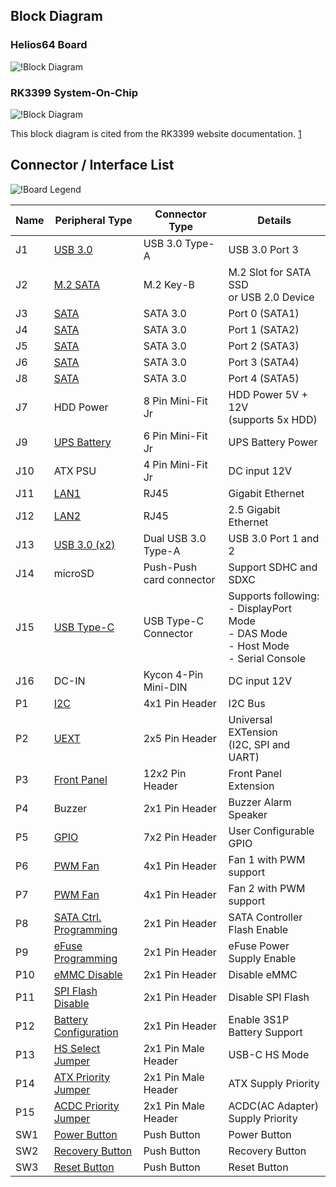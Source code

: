 ## Block Diagram

### Helios64 Board
![!Block Diagram](/helios64/img/hardware/helios64_block_diagram.png)

### RK3399 System-On-Chip
![!Block Diagram](/helios64/img/hardware/rk3399_block_diagram.png)

This block diagram is cited from the RK3399 website documentation. [1](http://opensource.rock-chips.com/wiki_File:RK3399_Block_Diagram.png)

## Connector / Interface List

![!Board Legend](/helios64/img/hardware/helios64_board_labeled.jpg)

| Name | Peripheral Type | Connector Type | Details |
|-----|---------------|--------------|-------|
| J1 | [USB 3.0](/helios64/usb/#usb-on-helios64) | USB 3.0 Type-A | USB 3.0 Port 3  |
| J2 | [M.2 SATA](/helios64/sata/) | M.2 Key-B | M.2 Slot for SATA SSD<br> or USB 2.0 Device |
| J3 | [SATA](/helios64/sata/) | SATA 3.0 | Port 0 (SATA1) |
| J4 | [SATA](/helios64/sata/) | SATA 3.0 | Port 1 (SATA2) |
| J5 | [SATA](/helios64/sata/) | SATA 3.0 | Port 2 (SATA3) |
| J6 | [SATA](/helios64/sata/) | SATA 3.0 | Port 3 (SATA4) |
| J8 | [SATA](/helios64/sata/) | SATA 3.0 | Port 4 (SATA5) |
| J7 | HDD Power | 8 Pin Mini-Fit Jr | HDD Power 5V + 12V<br>(supports 5x HDD) |
| J9 | [UPS Battery](/helios64/battery/#li-ion-battery) | 6 Pin Mini-Fit Jr | UPS Battery Power |
| J10 | ATX PSU | 4 Pin Mini-Fit Jr | DC input 12V |
| J11 | [LAN1](/helios64/ethernet/) | RJ45 | Gigabit Ethernet |
| J12 | [LAN2](/helios64/ethernet/) | RJ45 | 2.5 Gigabit Ethernet |
| J13 | [USB 3.0 (x2)](/helios64/usb/#usb-on-helios64) | Dual USB 3.0 Type-A | USB 3.0 Port 1 and 2  |
| J14 | microSD | Push-Push card connector | Support SDHC and SDXC |
| J15| [USB Type-C](/helios64/usb/#usb-type-c-functionality-on-helios64) | USB Type-C Connector | Supports following:<br>- DisplayPort Mode<br>- DAS Mode<br>- Host Mode<br>- Serial Console |
| J16| DC-IN | Kycon 4-Pin Mini-DIN | DC input 12V |
| P1 | [I2C](/helios64/i2c/#i2c-at-p1-header) | 4x1 Pin Header | I2C Bus |
| P2 | [UEXT](/helios64/uext/) | 2x5 Pin Header | Universal EXTension<br>(I2C, SPI and UART)|
| P3 | [Front Panel](/helios64/front-panel/) | 12x2 Pin Header | Front Panel Extension |
| P4 | Buzzer | 2x1 Pin Header | Buzzer Alarm Speaker |
| P5 | [GPIO](/helios64/gpio/) | 7x2 Pin Header | User Configurable GPIO |
| P6 | [PWM Fan](/helios64/fan/) | 4x1 Pin Header | Fan 1 with PWM support |
| P7 | [PWM Fan](/helios64/fan/) | 4x1 Pin Header | Fan 2 with PWM support |
| P8 | [SATA Ctrl. Programming](/helios64/jumper/#sata-controller-flash-mux-p8) | 2x1 Pin Header | SATA Controller Flash Enable |
| P9 | [eFuse Programming](/helios64/jumper/#efuse-power-enable-p9) | 2x1 Pin Header | eFuse Power Supply Enable |
| P10 | [eMMC Disable](/helios64/jumper/#boot-mode-p10-p11) | 2x1 Pin Header | Disable eMMC |
| P11 | [SPI Flash Disable](/helios64/jumper/#boot-mode-p10-p11) | 2x1 Pin Header | Disable SPI Flash |
| P12 | [Battery Configuration](/helios64/battery/) | 2x1 Pin Header | Enable 3S1P Battery Support  |
| P13 | [HS Select Jumper](/helios64/jumper/#hs-select-p13) | 2x1 Pin Male Header | USB-C HS Mode |
| P14 | [ATX Priority Jumper](/helios64/jumper/#power-supply-priority-jumper-p14-p15) | 2x1 Pin Male Header | ATX Supply Priority |
| P15 | [ACDC Priority Jumper](/helios64/jumper/#power-supply-priority-jumper-p14-p15) | 2x1 Pin Male Header | ACDC(AC Adapter) Supply Priority |
| SW1 | [Power Button](/helios64/button/#power-button) | Push Button | Power Button |
| SW2 | [Recovery Button](/helios64/button/#recovery-button) | Push Button | Recovery Button |
| SW3 | [Reset Button](/helios64/button/#reset-button) | Push Button | Reset Button |
